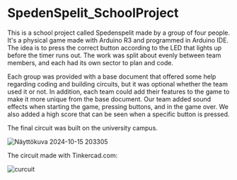 # SpedenSpelit_SchoolProject



This is a school project called Spedenspelit made by a group of four people. It's a physical game made with Arduino R3 and programmed in Arduino IDE. 
The idea is to press the correct button according to the LED that lights up before the timer runs out.
The work was split about evenly between team members, and each had its own sector to plan and code.

Each group was provided with a base document that offered some help regarding coding and building circuits, but it was optional whether the team used it or not.
In addition, each team could add their features to the game to make it more unique from the base document. Our team added sound effects when starting the game, pressing buttons, and in the game over. 
We also added a high score that can be seen when a specific button is pressed.

The final circuit was built on the university campus.

![Näyttökuva 2024-10-15 203305](https://github.com/user-attachments/assets/f14072c6-25ef-458c-9d25-670e7a459c68)


The circuit made with Tinkercad.com:

![curcuit](https://github.com/user-attachments/assets/3eede35d-79dc-4c21-b855-ff025674d01b)


